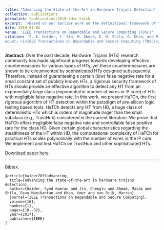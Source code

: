 ```yaml
---
title: "Advancing the State-of-the-Art in Hardware Trojans Detection"
collection: publications
permalink: /publication/2019-tdsc-hatch
excerpt: '>Based on our earlier work on the definitional framework of trigger-based deterministic hardware Trojans, we propose the first rigorous algorithm that can detect hardware Trojans in a given hardware Trojan class with a provable false negative rate and a tunable false positive rate.' 
date: 2019-01-01
venue: 'IEEE Transactions on Dependable and Secure Computing (TDSC)'
citation: 'S. K. Haider, C. Jin, M. Ahmad, D. M. Shila, O. Khan, and M. van Dijk. (2019). &quot;Advancing the State-of-the-Art in Hardware Trojans Detection
&quot; <i>IEEE Transactions on Dependable and Secure Computing (TDSC)</i>.'
---
```


<b>Abstract:</b> Over the past decade, Hardware Trojans (HTs) research community has made significant progress towards developing effective countermeasures for various types of HTs, yet these countermeasures are shown to be circumvented by sophisticated HTs designed subsequently. Therefore, instead of guaranteeing a certain (low) false negative rate for a small constant set of publicly known HTs, a rigorous security framework of HTs should provide an effective algorithm to detect any HT from an exponentially large class (exponential in number of wires in IP core) of HTs with negligible false negative rate. In this work, we present HaTCh, the first rigorous algorithm of HT detection within the paradigm of pre-silicon logic testing based tools. HaTCh detects any HT from HD, a huge class of deterministic HTs which is orders of magnitude larger than the small subclass (e.g., TrustHub) considered in the current literature. We prove that HaTCh offers negligible false negative rate and controllable false positive rate for the class HD. Given certain global
characteristics regarding the stealthiness of the HT within HD, the computational complexity of HaTCh for practical HTs scales polynomially with the number of wires in the IP core. We implement and test HaTCh on TrustHub and other sophisticated HTs.

[Download paper here](http://ieeexplore.ieee.org/document/7820150)

---

Bibtex:

```
@article{haider2019advancing,
  title={Advancing the state-of-the-art in hardware trojans detection},
  author={Haider, Syed Kamran and Jin, Chenglu and Ahmad, Masab and Shila, Devu Manikantan and Khan, Omer and van Dijk, Marten},
  journal={IEEE Transactions on Dependable and Secure Computing},
  volume={16},
  number={1},
  pages={18--32},
  year={2017},
  publisher={IEEE}
}
```